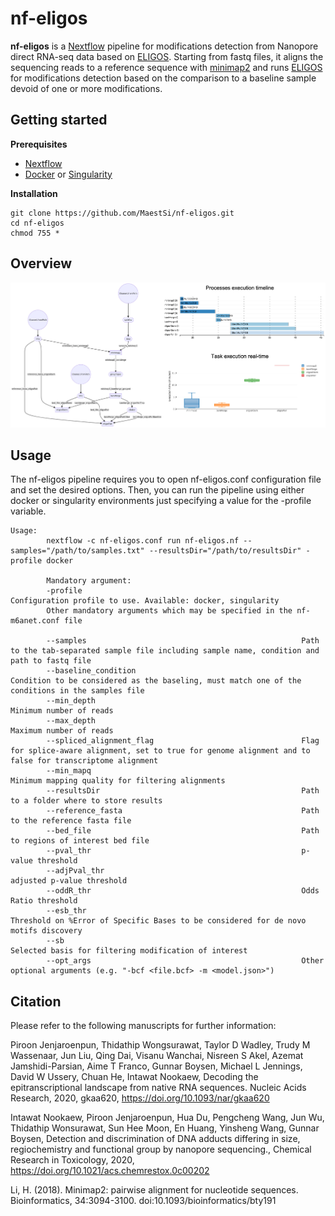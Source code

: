 # nf-eligos
**nf-eligos** is a [Nextflow](https://www.nextflow.io) pipeline for modifications detection from Nanopore direct RNA-seq data based on [ELIGOS](https://gitlab.com/piroonj/eligos2). Starting from fastq files, it aligns the sequencing reads to a reference sequence with [minimap2](https://github.com/lh3/minimap2) and runs [ELIGOS](https://gitlab.com/piroonj/eligos2) for modifications detection based on the comparison to a baseline sample devoid of one or more modifications.

## Getting started

**Prerequisites**

* [Nextflow](https://nf-co.re/usage/installation)
* [Docker](https://docs.docker.com/engine/install/) or [Singularity](https://sylabs.io/guides/3.0/user-guide/installation.html)                                                                                  
                                                                                   
**Installation**

```
git clone https://github.com/MaestSi/nf-eligos.git
cd nf-eligos
chmod 755 *
```

## Overview

<p align="center">
  <img src="Figures/nf-eligos_pipeline_flowchart.png" alt="drawing" width="900" title="nf-eligos_pipeline_flowchart">
</p>


## Usage

The nf-eligos pipeline requires you to open nf-eligos.conf configuration file and set the desired options. Then, you can run the pipeline using either docker or singularity environments just specifying a value for the -profile variable.

```
Usage:
        nextflow -c nf-eligos.conf run nf-eligos.nf --samples="/path/to/samples.txt" --resultsDir="/path/to/resultsDir" -profile docker

        Mandatory argument:
        -profile                                                 Configuration profile to use. Available: docker, singularity
        Other mandatory arguments which may be specified in the nf-m6anet.conf file

        --samples                                                Path to the tab-separated sample file including sample name, condition and path to fastq file
        --baseline_condition                                     Condition to be considered as the baseling, must match one of the conditions in the samples file
        --min_depth                                              Minimum number of reads
        --max_depth                                              Maximum number of reads
        --spliced_alignment_flag                                 Flag for splice-aware alignment, set to true for genome alignment and to false for transcriptome alignment
        --min_mapq                                               Minimum mapping quality for filtering alignments
        --resultsDir                                             Path to a folder where to store results
        --reference_fasta                                        Path to the reference fasta file
        --bed_file                                               Path to regions of interest bed file
        --pval_thr                                               p-value threshold
        --adjPval_thr                                            adjusted p-value threshold
        --oddR_thr                                               Odds Ratio threshold
        --esb_thr                                                Threshold on %Error of Specific Bases to be considered for de novo motifs discovery
        --sb                                                     Selected basis for filtering modification of interest
        --opt_args                                               Other optional arguments (e.g. "-bcf <file.bcf> -m <model.json>")
```

## Citation

Please refer to the following manuscripts for further information:

Piroon Jenjaroenpun, Thidathip Wongsurawat, Taylor D Wadley, Trudy M Wassenaar, Jun Liu, Qing Dai, Visanu Wanchai, Nisreen S Akel, Azemat Jamshidi-Parsian, Aime T Franco, Gunnar Boysen, Michael L Jennings, David W Ussery, Chuan He, Intawat Nookaew, Decoding the epitranscriptional landscape from native RNA sequences. Nucleic Acids Research, 2020, gkaa620, https://doi.org/10.1093/nar/gkaa620

Intawat Nookaew, Piroon Jenjaroenpun, Hua Du, Pengcheng Wang, Jun Wu, Thidathip Wonsurawat, Sun Hee Moon, En Huang, Yinsheng Wang, Gunnar Boysen, Detection and discrimination of DNA adducts differing in size, regiochemistry and functional group by nanopore sequencing., Chemical Research in Toxicology, 2020, https://doi.org/10.1021/acs.chemrestox.0c00202

Li, H. (2018). Minimap2: pairwise alignment for nucleotide sequences. Bioinformatics, 34:3094-3100. doi:10.1093/bioinformatics/bty191
